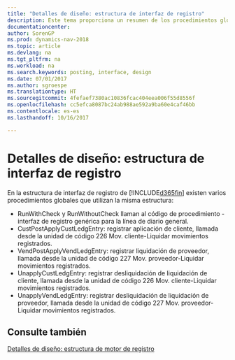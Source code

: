 ```yaml
---
title: "Detalles de diseño: estructura de interfaz de registro"
description: Este tema proporciona un resumen de los procedimientos globales en la estructura de la interfaz de registro.
documentationcenter: 
author: SorenGP
ms.prod: dynamics-nav-2018
ms.topic: article
ms.devlang: na
ms.tgt_pltfrm: na
ms.workload: na
ms.search.keywords: posting, interface, design
ms.date: 07/01/2017
ms.author: sgroespe
ms.translationtype: HT
ms.sourcegitcommit: 4fefaef7380ac10836fcac404eea006f55d8556f
ms.openlocfilehash: cc5efca8087bc24ab988ae592a9ba60e4caf46bb
ms.contentlocale: es-es
ms.lasthandoff: 10/16/2017

---
```

# <a name="design-details-posting-interface-structure"></a>Detalles de diseño: estructura de interfaz de registro
En la estructura de interfaz de registro de [!INCLUDE[d365fin](includes/d365fin_md.md)] existen varios procedimientos globales que utilizan la misma estructura:  
  
* RunWithCheck y RunWithoutCheck llaman al código de procedimiento - interfaz de registro genérica para la línea de diario general.  
* CustPostApplyCustLedgEntry: registrar aplicación de cliente, llamada desde la unidad de código 226 Mov. cliente-Liquidar movimientos registrados.  
* VendPostApplyVendLedgEntry: registrar liquidación de proveedor, llamada desde la unidad de código 227 Mov. proveedor-Liquidar movimientos registrados.  
* UnapplyCustLedgEntry: registrar desliquidación de liquidación de cliente, llamada desde la unidad de código 226 Mov. cliente-Liquidar movimientos registrados.  
* UnapplyVendLedgEntry: registrar desliquidación de liquidación de proveedor, llamada desde la unidad de código 227 Mov. proveedor-Liquidar movimientos registrados.  
  
## <a name="see-also"></a>Consulte también  
[Detalles de diseño: estructura de motor de registro](design-details-posting-engine-structure.md)
